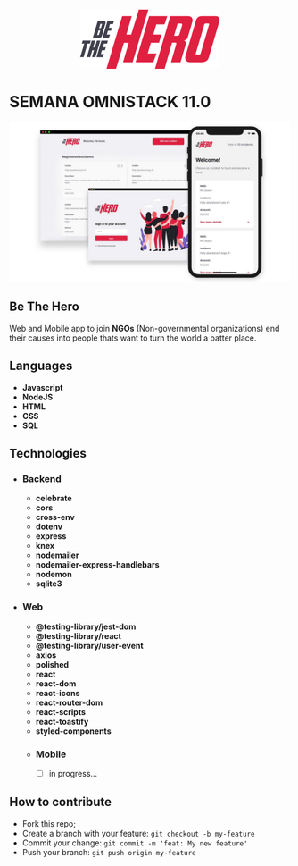 <h4 align="center">
<img src="https://github.com/robertokbr/Be-The-hero/blob/master/frontend/src/assets/logo.svg" width="250px" /><br>



# SEMANA OMNISTACK 11.0

![](https://github.com/robertokbr/Be-The-hero/blob/master/frontend/src/assets/App.jpg)


## Be The Hero
Web and Mobile app to join **NGOs**  (Non-governmental organizations) end their causes into people thats want to turn the world a batter place.

## Languages

- **Javascript**
- **NodeJS**
- **HTML**
- **CSS**
- **SQL**

## Technologies
- ### Backend  
	* **celebrate**
	* **cors**
	* **cross-env**
	* **dotenv**
	* **express**
	* **knex**
	* **nodemailer**
	* **nodemailer-express-handlebars**
	* **nodemon** 
	* **sqlite3**
  
- ### Web
	* **@testing-library/jest-dom**
	* **@testing-library/react**
	* **@testing-library/user-event**
	* **axios**
	* **polished**
	* **react**
	* **react-dom**
	* **react-icons**
	* **react-router-dom**
	* **react-scripts**
	* **react-toastify**
	* **styled-components**
  
  - ### Mobile
     -   [ ] in progress...
  
## How to contribute

- Fork this repo;
- Create a branch with your feature: `git checkout -b my-feature`
- Commit your change: `git commit -m 'feat: My new feature'`
- Push your branch: `git push origin my-feature`
